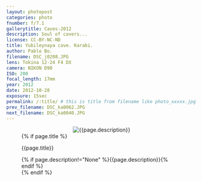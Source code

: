 ```yaml
---
layout: photopost
categories: photo
fnumber: f/7.1
gallerytitle: Caves-2012
description: Soul of cavers...
license: CC-BY-NC-ND
title: Yubileynaya cave. Karabi.
author: Pablo Bo.
filename: DSC_j0208.JPG
lens: Tokina 12-24 F4 DX
camera: NIKON D90
ISO: 200
focal_length: 17mm
year: 2012
date: 2012-10-28
exposure: 15sec
permalink: /:title/ # this is title from filename like photo_xxxxx.jpg
prev_filename: DSC_ka0062.JPG
next_filename: DSC_ka0040.JPG
---
```


<figure style="">
<div id="photo" style="text-align: center;">
<img class="" src="{{ site.url }}/images/gallery/{{page.year}}/{{page.gallerytitle}}/{{page.filename}}" alt="{{page.description}}">
</div>
{% if page.title %}
<figcaption><p>{{page.title}}</p>{% if page.description!="None" %}{{page.description}}{% endif %}</figcaption>
{% endif %}
</figure>
